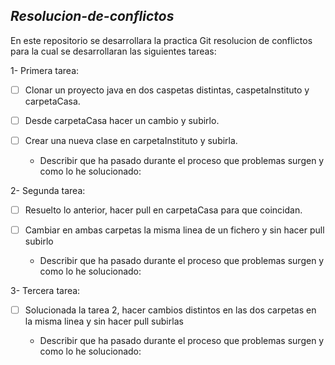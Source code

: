 ## ***Resolucion-de-conflictos***

En este repositorio se desarrollara la practica Git resolucion de conflictos para la cual se desarrollaran las siguientes tareas:

1- Primera tarea:

-[ ] Clonar un proyecto java en dos caspetas distintas, caspetaInstituto y carpetaCasa.
 
 -[ ] Desde carpetaCasa hacer un cambio y subirlo.
 
 -[ ]  Crear una nueva clase en carpetaInstituto y subirla.
 
    * Describir que ha pasado durante el proceso que problemas surgen y como lo he solucionado:
    
2- Segunda tarea:
    
  -[ ] Resuelto lo anterior, hacer pull en carpetaCasa para que coincidan.
    
  -[ ] Cambiar en ambas carpetas la misma linea de un fichero y sin hacer pull subirlo
    
    * Describir que ha pasado durante el proceso que problemas surgen y como lo he solucionado:
    
3- Tercera tarea:

  -[ ] Solucionada la tarea 2, hacer cambios distintos en las dos carpetas en la misma linea y sin hacer pull subirlas
  
    * Describir que ha pasado durante el proceso que problemas surgen y como lo he solucionado: